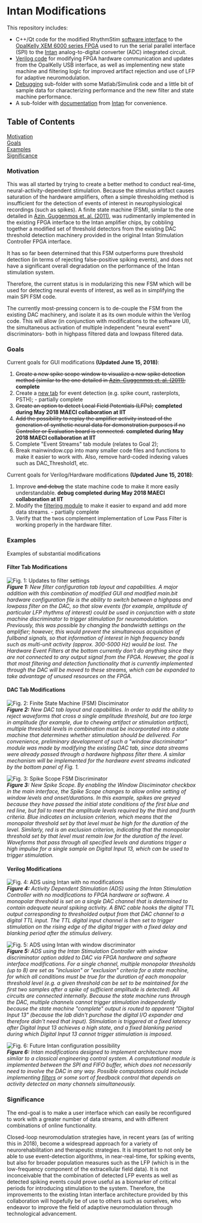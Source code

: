 # Intan Modifications #

This repository includes:  
* C++/Qt code for the modified RhythmStim [software interface](GUI) to the [OpalKelly XEM 6000 series FPGA](https://www.opalkelly.com/products/xem6010/ "Opal Kelly") used to run the serial parallel interface (SPI) to the [Intan](http://www.intantech.com/) analog-to-digital converter (ADC) integrated circuit.
* [Verilog code](Hardware) for modifying FPGA hardware communication and updates from the OpalKelly USB interface, as well as implementing new state machine and filtering logic for improved artifact rejection and use of LFP for adaptive neuromodulation.
* [Debugging](debugging) sub-folder with some Matlab/Simulink code and a little bit of sample data for characterizing performance and the new filter and state machine performance.
* A sub-folder with [documentation](doc) from [Intan](http://www.intantech.com/downloads.html  "Intan Downloads") for convenience.

## Table of Contents ##

[Motivation](#motivation)  
[Goals](#goals)  
[Examples](#examples)  
[Significance](#significance)

### Motivation ###

This was all started by trying to create a better method to conduct real-time, neural-activity-dependent stimulation.
Because the stimulus artifact causes saturation of the hardware amplifiers, often a simple thresholding method
is insufficient for the detection of events of interest in neurophysiological recordings (such as spikes). 
A finite state machine (FSM), similar to the one detailed in [Azin, Guggenmos et. al. (2011)](https://ieeexplore.ieee.org/document/5723023/ "A Battery-Powered Activity-Dependent Intracortical Microstimulation IC for Brain-Machine-Brain Interface"),
was rudimentarily implemented in the existing FPGA interface to the Intan amplifier chips, by cobbling together
a modified set of threshold detectors from the existing DAC threshold detection machinery provided in the original
Intan Stimulation Controller FPGA interface. 

It has so far been determined that this FSM outperforms pure threshold detection (in terms of rejecting false-positive
spiking events), and does not have a significant overall degradation on the performance of the Intan stimulation system.

Therefore, the current status is in modularizing this new FSM which will be used for detecting neural events of interest,
as well as in simplifying the main SPI FSM code. 

The currently most-pressing concern is to de-couple the FSM from the existing DAC machinery, and isolate it as its own
module within the Verilog code. This will allow (in conjunction with modifications to the software UI), the simultaneous
activation of multiple independent "neural event" discriminators- both in highpass filtered data and lowpass filtered data.


### Goals ###

Current goals for GUI modifications **(Updated June 15, 2018)**:

1. ~~Create a new spike scope window to visualize a new spike detection method (similar to the one detailed in [Azin, Guggenmos et. al. (2011)](https://ieeexplore.ieee.org/document/5723023/ "A Battery-Powered Activity-Dependent Intracortical Microstimulation IC for Brain-Machine-Brain Interface");~~ **complete**  
2. Create a [new tab](../GUI/MM-RHS2000_Interface/source/mainwindow.cpp "link to C++ code") for event detection (e.g. spike count, rasterplots, PSTH); - partially complete  
3. ~~Create an option to detect Local Field Potentials (LFPs);~~ **completed during May 2018 MAECI collaboration at IIT**  
4. ~~Add the possibility to replay the amplifier activity instead of the generation of synthetic neural data for demonstration purposes if no Controller or Evaluation board is connected.~~ **completed during May 2018 MAECI collaboration at IIT**  
5. Complete "Event Streams" tab module (relates to Goal 2);  
6. Break mainwindow.cpp into many smaller code files and functions to make it easier to work with. Also, remove hard-coded indexing values such as DAC_Threshold1, etc.  

Current goals for Verilog/Hardware modifications **(Updated June 15, 2018)**:

1. Improve ~~and debug~~ the state machine code to make it more easily understandable. **debug completed during May 2018 MAECI collaboration at IIT**  
2. Modify the [filtering module](../Hardware/MM-FSM/2018-01-16_RHS2000%20Window%20Discriminator/scalable_filter.v ("link to verilog code")) to make it easier to expand and add more data streams. - partially complete  
3. Verify that the twos complement implementation of Low Pass Filter is working properly in the hardware filter.  

### Examples ###

Examples of substantial modifications

#### Filter Tab Modifications ####
![Fig. 1: Updates to filter settings](doc/Images/filter_tab.PNG)  
_**Figure 1:** New filter configuration tab layout and capabilities. A major addition with this combination of modified GUI and modified main.bit hardware configuration file is the ability to switch between a highpass and lowpass filter on the DAC, so that slow events (for example, amplitude of particular LFP rhythms of interest) could be used in conjunction with a state machine discriminator to trigger stimulation for neuromodulation. Previously, this was possible by changing the bandwidth settings on the amplifier; however, this would prevent the simultaneous acquisition of fullband signals, so that information of interest in high frequency bands such as multi-unit activity (approx. 300-5000 Hz) would be lost. The Hardware Event Filters at the bottom currently don't do anything since they are not connected to any output signal from the FPGA. However, the goal is that most filtering and detection functionality that is currently implemented through the DAC will be moved to these streams, which can be expanded to take advantage of unused resources on the FPGA._

#### DAC Tab Modifications ####
![Fig. 2: Finite State Machine (FSM) Disciminator](doc/Images/window_discriminator_tab.PNG)  
_**Figure 2:** New DAC tab layout and capabilities. In order to add the ability to reject waveforms that cross a single amplitude threshold, but are too large in amplitude (for example, due to chewing artifact or stimulation artifact), multiple threshold levels in combination must be incorporated into a state machine that determines whether stimulation should be delivered. For convenience, preliminary development of such a "window discriminator" module was made by modifying the existing DAC tab, since data streams were already passed through a hardware highpass filter there. A similar mechanism will be implemented for the hardware event streams indicated by the bottom panel of Fig. 1._

![Fig. 3: Spike Scope FSM Discriminator](doc/Images/window_discriminator_SpikeWindow.PNG)  
_**Figure 3:** New Spike Scope. By enabling the Window Disciminator checkbox in the main interface, the Spike Scope changes to allow online setting of window levels and onset/durations. In this example, spikes are greyed because they have passed the initial state conditions of the first blue and red line, but fail to meet the amplitude levels required by the third and fourth criteria. Blue indicates an inclusion criterion, which means that the monopolar threshold set by that level must be high for the duration of the level. Similarly, red is an exclusion criterion, indicating that the monopolar threshold set by that level must remain low for the duration of the level. Waveforms that pass through all specified levels and durations trigger a high impulse for a single sample on Digital Input 13, which can be used to trigger stimulation._

#### Verilog Modifications ####

![Fig. 4: ADS using Intan with no modifications](doc/Images/basic_config_fpga.PNG)  
_**Figure 4:** Activity Dependent Stimulation (ADS) using the Intan Stimulation Controller with no modifications to FPGA hardware or software. A monopolar threshold is set on a single DAC channel that is determined to contain adequate neural spiking activity. A BNC cable hooks the digital TTL output corresponding to thresholded output from that DAC channel to a digital TTL input. The TTL digital input channel is then set to trigger stimulation on the rising edge of the digital trigger with a fixed delay and blanking period after the stimulus delivery._

![Fig. 5: ADS using Intan with window discriminator](doc/Images/basic_window_fpga.PNG)  
_**Figure 5:** ADS using the Intan Stimulation Controller with window discriminator option added to DAC via FPGA hardware and software interface modifications. For a single channel, multiple monopolar thresholds (up to 8) are set as "inclusion" or "exclusion" criteria for a state machine, for which all conditions must be true for the duration of each monopolar threshold level (e.g. a given threshold can be set to be maintained for the first two samples after a spike of sufficient amplitude is detected). All circuits are connected internally. Because the state machine runs through the DAC, multiple channels cannot trigger stimulation independently because the state machine "complete" output is routed to apparent "Digital Input 13" (because the lab didn't purchase the digital I/O expander and therefore didn't need that input). Stimulation is triggered at a fixed latency after Digital Input 13 achieves a high state, and a fixed blanking period during which Digital Input 13 cannot trigger stimulation is imposed._

![Fig. 6: Future Intan configuration possibility](doc/Images/new_module_fpga.PNG)  
_**Figure 6:** Intan modifications designed to implement architecture more similar to a classical engineering control system. A computational module is implemented between the SPI and FIFO buffer, which does not necessarily need to involve the DAC in any way. Possible computations could include implementing [filters](#filter-tab-modifications) or some sort of feedback control that depends on activity detected on many channels simultaneously._

### Significance ###

The end-goal is to make a user interface which can easily be reconfigured to work with a greater number of data streams, and with different combinations of online functionality.

Closed-loop neuromodulation strategies have, in recent years (as of writing this in 2018), become a widespread approach for a variety of neurorehabilitation and therapeutic strategies. It is important to not only be able to use event-detection algorithms, in near-real-time, for spiking events, but also for broader population measures such as the LFP (which is in the low-frequency component of the extracellular field data). It is not inconceivable that the combination of detected LFP events as well as detected spiking events could prove useful as a biomarker of critical periods for introducing stimulation to the system. Therefore, the improvements to the existing Intan interface architecture provided by this collaboration will hopefully be of use to others such as ourselves, who endeavor to improve the field of adaptive neuromodulation through technological advancement.




